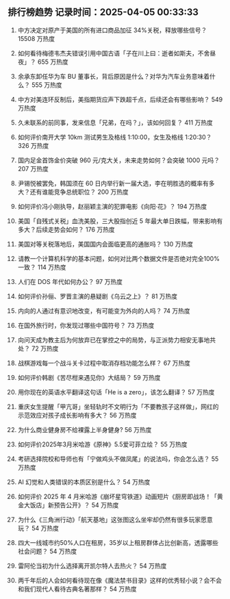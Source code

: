 
## 排行榜趋势 记录时间：2025-04-05 00:33:33
  
  1. 中方决定对原产于美国的所有进口商品加征 34%关税，释放哪些信号？ 15508 万热度
    
  2. 如何看待梅德韦杰夫错误引用中国古语「子在川上曰：逝者如斯夫，不舍昼夜」？ 655 万热度
    
  3. 余承东卸任华为车 BU 董事长，背后原因是什么？对华为汽车业务意味着什么？ 555 万热度
    
  4. 中方对美连环反制后，美指期货应声下跌超千点，后续还会有哪些影响？ 549 万热度
    
  5. 久未联系的前同事，发来信息「兄弟，在吗？」，该如何回复？ 411 万热度
    
  6. 如何评价南开大学 10km 测试男生及格线 1:10:00，女生及格线 1:20:30？ 326 万热度
    
  7. 国内足金首饰金价突破 960 元/克大关，未来走势如何？会突破 1000 元吗？ 207 万热度
    
  8. 尹锡悦被罢免，韩国须在 60 日内举行新一届大选，李在明胜选的概率有多大？还有谁能竞争总统职位？ 200 万热度
    
  9. 如何评价冯小刚执导，赵丽颖主演的犯罪电影《向阳·花》？ 194 万热度
    
  10. 美国「自残式关税」血洗美股，三大股指创近 5 年最大单日跌幅，带来影响有多大？后续走势会如何？ 176 万热度
    
  11. 美国对等关税落地后，美国国内会面临更高的通胀吗？ 130 万热度
    
  12. 请教一个计算机科学的基本问题，如何对比两个数据文件是否绝对完全100%一致？ 114 万热度
    
  13. 人们在 DOS 年代如何办公？ 97 万热度
    
  14. 如何评价孙俪、罗晋主演的悬疑剧《乌云之上》？ 81 万热度
    
  15. 内向的人通过有意识地改变，有可能变为外向的人吗？ 74 万热度
    
  16. 在国外旅行时，你发现过哪些中国符号？ 73 万热度
    
  17. 向问天成为教主后为何放弃已在掌控之中的局势，与正派势力相安无事地共处？ 72 万热度
    
  18. 战棋游戏每一个战斗关卡过程中取消存档功能怎么样？ 67 万热度
    
  19. 如何评价韩剧《苦尽柑来遇见你》大结局？ 59 万热度
    
  20. 用你现在的英语水平翻译这句话「He is a zero」，该怎么翻译？ 57 万热度
    
  21. 重庆女生提醒「甲亢哥」坐轻轨时不文明行为「不要教孩子这样做」，网红的示范效应对孩子成长影响有多大？ 56 万热度
    
  22. 为什么商业健身房不给裸露上半身健身? 56 万热度
    
  23. 如何评价2025年3月米哈游《原神》5.5爱可菲立绘？ 55 万热度
    
  24. 考研选择院校和导师也有「宁做鸡头不做凤尾」的说法吗，你会怎么选？ 55 万热度
    
  25. AI 幻觉和人类错误的本质区别是什么？ 54 万热度
    
  26. 如何评价 2025 年 4 月米哈游《崩坏星穹铁道》动画短片《厨房即战场！「黄金大饭店」新预告公开》？ 54 万热度
    
  27. 为什么《三角洲行动》「航天基地」这张图这么坐牢却仍然有很多玩家愿意玩？ 54 万热度
    
  28. 四大一线城市约50%人口在租房，35岁以上租房群体占比创新高，透露哪些社会问题？ 54 万热度
    
  29. 雷阿伦当初为什么选择离开凯尔特人去热火？ 54 万热度
    
  30. 两千年后的人会如何看待现在像《魔法禁书目录》这样的优秀轻小说？会不会和我们现代人看待古典名著那样？ 54 万热度
    